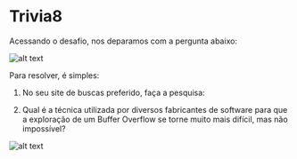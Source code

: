 # Trivia8
Acessando o desafio, nos deparamos com a pergunta abaixo:

![alt text](https://raw.githubusercontent.com/allvesz/ctf_writeups/master/img/trivia8.png)

Para resolver, é simples:

1. No seu site de buscas preferido, faça a pesquisa: 

2. Qual é a técnica utilizada por diversos fabricantes de software para que a exploração de um Buffer Overflow se torne muito mais difícil, mas não impossível? 

![alt text](https://raw.githubusercontent.com/allvesz/ctf_writeups/master/img/trivia8-1.png)
